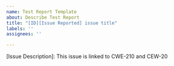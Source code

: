 ```yaml
---
name: Test Report Template
about: Describe Test Report
title: "[ID][Issue Reported] issue title"
labels: ''
assignees: ''

---
```


[SW Versions]: v0.0.1
[Issue Reported]: StaticAnalysis|PenTest|FuzzTest|...
[Severity]: Major|Minor|Critical
[Issue Description]: This issue is linked to CWE-210 and CEW-20
